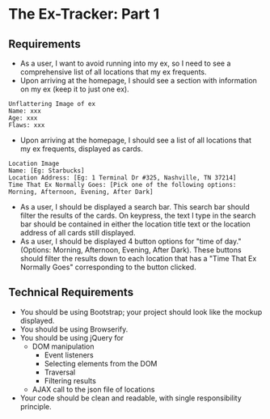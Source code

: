 # The Ex-Tracker: Part 1

## Requirements

- As a user, I want to avoid running into my ex, so I need to see a comprehensive list of all locations that my ex frequents.
- Upon arriving at the homepage, I should see a section with information on my ex (keep it to just one ex).
```
Unflattering Image of ex
Name: xxx
Age: xxx
Flaws: xxx
```
- Upon arriving at the homepage, I should see a list of all locations that my ex frequents, displayed as cards.
```
Location Image
Name: [Eg: Starbucks]
Location Address: [Eg: 1 Terminal Dr #325, Nashville, TN 37214]
Time That Ex Normally Goes: [Pick one of the following options: Morning, Afternoon, Evening, After Dark]
```
- As a user, I should be displayed a search bar. This search bar should filter the results of the cards. On keypress, the text I type in the search bar should be contained in either the location title text or the location address of all cards still displayed.
- As a user, I should be displayed 4 button options for "time of day." (Options: Morning, Afternoon, Evening, After Dark). These buttons should filter the results down to each location that has a "Time That Ex Normally Goes" corresponding to the button clicked.


## Technical Requirements

- You should be using Bootstrap; your project should look like the mockup displayed.
- You should be using Browserify.
- You should be using jQuery for
  - DOM manipulation
    - Event listeners
    - Selecting elements from the DOM
    - Traversal
    - Filtering results
  - AJAX call to the json file of locations
- Your code should be clean and readable, with single responsibility principle.
